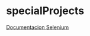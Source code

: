 # specialProjects

[Documentacion Selenium](http://selenium-python.readthedocs.io/getting-started.html)
